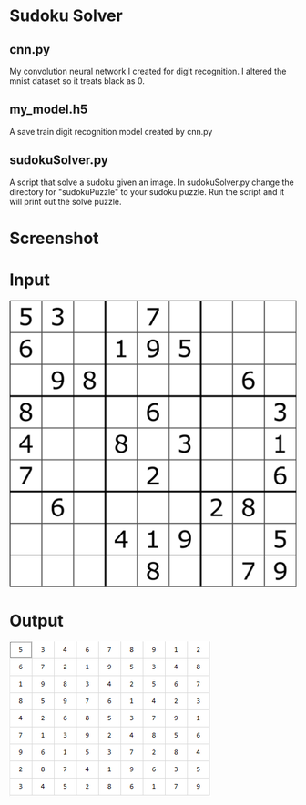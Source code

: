 # Sudoku Solver

## cnn.py

My convolution neural network I created for digit recognition. I altered the mnist dataset so it treats black as 0.

## my_model.h5

A save train digit recognition model created by cnn.py

## sudokuSolver.py

A script that solve a sudoku given an image. In sudokuSolver.py change the directory for "sudokuPuzzle" to your sudoku puzzle. Run the script and it will print out the solve puzzle.

# Screenshot

# Input
![Application Image](https://github.com/LauAlbert/sodokuSolve/blob/master/sudoku.png)

# Output
![Application Image](https://github.com/LauAlbert/sodokuSolve/blob/master/solve.png)